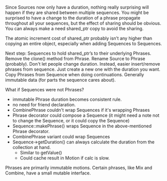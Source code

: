 
Since Sources now only have a duration, nothing really surprising will happen if they are shared between multiple
sequences. You might be surprised to have a change to the duration of a phrase propagate throughout all your sequences,
but the effect of sharing should be obvious. You can always make a need shared_ptr copy to avoid the sharing.

The atomic increment cost of shared_ptr probably isn’t any higher than copying an entire object, especially when adding
Sequences to Sequences.

Next step:
Sequences to hold shared_ptr’s to their underlying Phrases.
Remove the clone() method from Phrase.
Rename Source<T> to Phrase<T> (probably).
Don't let people change duration.
Instead, easier insert/remove phrases from sequence. Just create a new one with the duration you want.
Copy Phrases from Sequence when doing continuations.
Generally immutable data (for parts the sequence cares about).

What if Sequences were not Phrases?
- immutable Phrase duration becomes consistent rule.
- no need for friend declaration.
- CombinePhrase couldn't wrap Sequences if it's wrapping Phrases
- Phrase decorator could compose a Sequence (it might need a note not to change the Sequence, or it could copy the Sequence)
- Sequence::makePhrase() wraps Sequence in the above-mentioned Phrase decorator.
- CombinePhrase variant could wrap Sequences
- Sequence->getDuration() can always calculate the duration from the collection at hand.
	- Similar to getValue()
	- Could cache result in Motion if calc is slow.

Phrases are primarily immutable motions.
Certain phrases, like Mix and Combine, have a small mutable interface.
